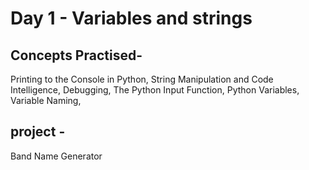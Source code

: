 # Day 1 - Variables and strings

## Concepts Practised-
Printing to the Console in Python,
String Manipulation and Code Intelligence,
Debugging,
The Python Input Function,
Python Variables,
Variable Naming,

## project -
Band Name Generator
